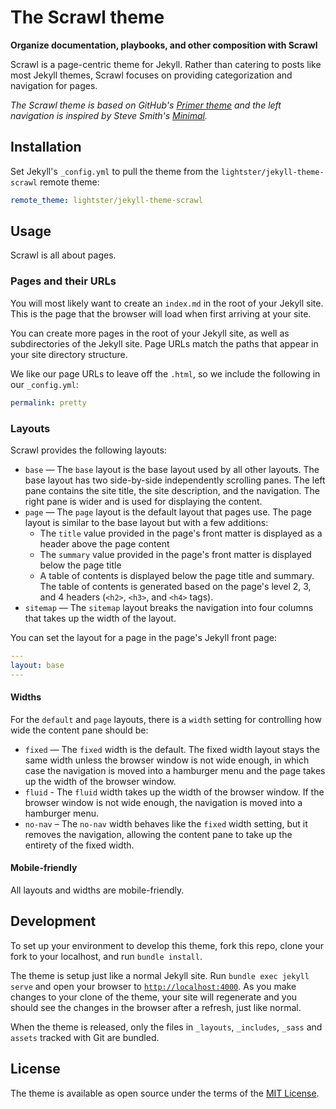# The Scrawl theme

**Organize documentation, playbooks, and other composition with Scrawl**

Scrawl is a page-centric theme for Jekyll.  Rather than catering to posts like most Jekyll themes, Scrawl focuses on providing categorization and navigation for pages.

*The Scrawl theme is based on GitHub's [Primer theme](https://github.com/pages-themes/primer) and the left navigation is inspired by Steve Smith's [Minimal](https://github.com/orderedlist/minimal).*

## Installation

Set Jekyll's `_config.yml` to pull the theme from the `lightster/jekyll-theme-scrawl` remote theme:

```yaml
remote_theme: lightster/jekyll-theme-scrawl
```

## Usage

Scrawl is all about pages.

### Pages and their URLs

You will most likely want to create an `index.md` in the root of your Jekyll site.  This is the page that the browser will load when first arriving at your site.

You can create more pages in the root of your Jekyll site, as well as subdirectories of the Jekyll site.  Page URLs match the paths that appear in your site directory structure.

We like our page URLs to leave off the `.html`, so we include the following in our `_config.yml`:
```yaml
permalink: pretty
```

### Layouts

Scrawl provides the following layouts:

 - `base` — The `base` layout is the base layout used by all other layouts.  The base layout has two side-by-side independently scrolling panes.  The left pane contains the site title, the site description, and the navigation.  The right pane is wider and is used for displaying the content.
 - `page` — The `page` layout is the default layout that pages use.  The page layout is similar to the base layout but with a few additions:
   - The `title` value provided in the page's front matter is displayed as a header above the page content
   - The `summary` value provided in the page's front matter is displayed below the page title
   - A table of contents is displayed below the page title and summary.  The table of contents is generated based on the page's level 2, 3, and 4 headers (`<h2>`, `<h3>`, and `<h4>` tags).
 - `sitemap` — The `sitemap` layout breaks the navigation into four columns that takes up the width of the layout.

You can set the layout for a page in the page's Jekyll front page:
```yaml
---
layout: base
---
```

#### Widths

For the `default` and `page` layouts, there is a `width` setting for controlling how wide the content pane should be:
 - `fixed` — The `fixed` width is the default.  The fixed width layout stays the same width unless the browser window is not wide enough, in which case the navigation is moved into a hamburger menu and the page takes up the width of the browser window.
 - `fluid` - The `fluid` width takes up the width of the browser window.  If the browser window is not wide enough, the navigation is moved into a hamburger menu.
 - `no-nav` – The `no-nav` width behaves like the `fixed` width setting, but it removes the navigation, allowing the content pane to take up the entirety of the fixed width.

#### Mobile-friendly

All layouts and widths are mobile-friendly.

## Development

To set up your environment to develop this theme, fork this repo, clone your fork to your localhost, and run `bundle install`.

The theme is setup just like a normal Jekyll site. Run `bundle exec jekyll serve` and open your browser to [`http://localhost:4000`](http://localhost:4000). As you make changes to your clone of the theme, your site will regenerate and you should see the changes in the browser after a refresh, just like normal.

When the theme is released, only the files in `_layouts`, `_includes`, `_sass` and `assets` tracked with Git are bundled.

## License

The theme is available as open source under the terms of the [MIT License](LICENSE).

